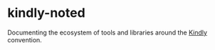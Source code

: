 # kindly-noted

Documenting the ecosystem of tools and libraries around the [Kindly](https://scicloj.github.io/kindly-noted/kindly) convention.

